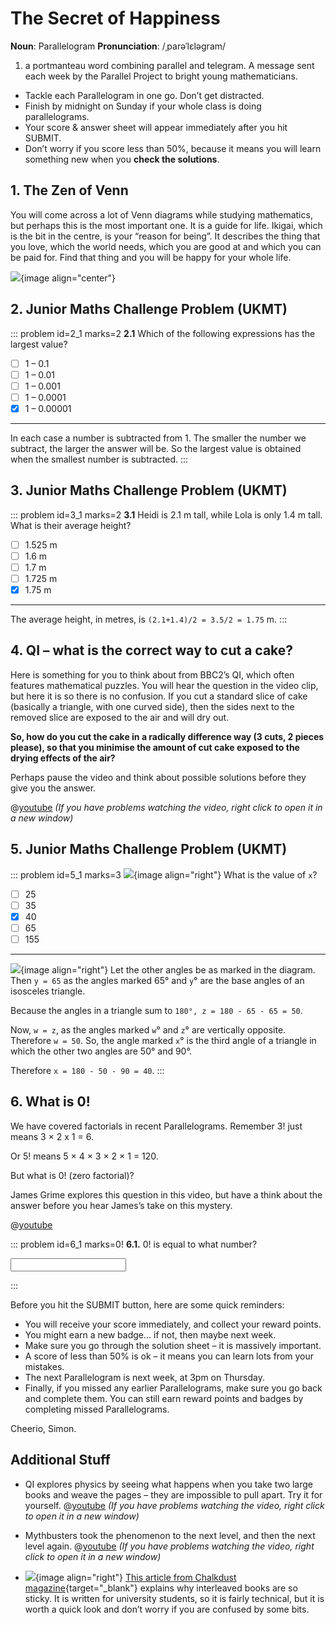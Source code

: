 # The Secret of Happiness

<div class="dictionary">

__Noun__: Parallelogram
__Pronunciation__: /ˌparəˈlɛləɡram/

1. a portmanteau word combining parallel and telegram. A message sent each
week by the Parallel Project to bright young mathematicians.

</div>

*	Tackle each Parallelogram in one go. Don’t get distracted.
*	Finish by midnight on Sunday if your whole class is doing parallelograms.
*	Your score & answer sheet will appear immediately after you hit SUBMIT.
*	Don’t worry if you score less than 50%, because it means you will learn something new when you __check the solutions__.


## 1. The Zen of Venn

You will come across a lot of Venn diagrams while studying mathematics, but perhaps this is the most important one. It is a guide for life. Ikigai, which is the bit in the centre, is your “reason for being”. It describes the thing that you love, which the world needs, which you are good at and which you can be paid for. Find that thing and you will be happy for your whole life.

![](/resources/7-23-secret-happiness/1-zen-venn.jpg){image align="center"}


## 2. Junior Maths Challenge Problem (UKMT)
<!--- 2013 (1) --->

::: problem id=2_1 marks=2
__2.1__ Which of the following expressions has the largest value?

* [ ] 1 – 0.1
* [ ] 1 – 0.01
* [ ] 1 – 0.001
* [ ] 1 – 0.0001
* [x] 1 – 0.00001

---

In each case a number is subtracted from 1. The smaller the number we subtract, the larger the answer will be. So the largest value is obtained when the smallest number is subtracted.
:::


## 3. Junior Maths Challenge Problem (UKMT)
<!--- 2013 (2) --->

::: problem id=3_1 marks=2
__3.1__ Heidi is 2.1 m tall, while Lola is only 1.4 m tall. What is their average height?

* [ ] 1.525 m
* [ ] 1.6 m
* [ ] 1.7 m
* [ ] 1.725 m
* [x] 1.75 m

---

The average height, in metres, is `(2.1+1.4)/2 = 3.5/2 = 1.75` m.
:::


## 4. QI – what is the correct way to cut a cake?

Here is something for you to think about from BBC2’s QI, which often features mathematical puzzles. You will hear the question in the video clip, but here it is so there is no confusion. If you cut a standard slice of cake (basically a triangle, with one curved side), then the sides next to the removed slice are exposed to the air and will dry out.  

__So, how do you cut the cake in a radically difference way (3 cuts, 2 pieces please), so that you minimise the amount of cut cake exposed to the drying effects of the air?__  

Perhaps pause the video and think about possible solutions before they give you the answer.

@[youtube](KWJ6j8o3VPY?rel=0) _(If you have problems watching the video, right click to open it in a new window)_


## 5. Junior Maths Challenge Problem (UKMT)
<!--- 2013 (3) --->

::: problem id=5_1 marks=3
![](/resources/7-23-secret-happiness/5-triangles-question.jpg){image align="right"}
What is the value of `x`?

* [ ] 25
* [ ] 35
* [x] 40
* [ ] 65
* [ ] 155

---

![](/resources/7-23-secret-happiness/5-triangles-answer.jpg){image align="right"}
Let the other angles be as marked in the diagram. Then `y = 65` as the angles marked 65°
and `y`° are the base angles of an isosceles triangle.

Because the angles in a triangle sum to `180°, z = 180 - 65 - 65 = 50`.

Now, `w = z`, as the angles marked `w`° and `z`° are vertically opposite. Therefore `w = 50`. So, the angle marked `x`° is the third angle of a triangle in which the other two angles are 50° and 90°.

Therefore `x = 180 - 50 - 90 = 40`.
:::


## 6. What is 0!

We have covered factorials in recent Parallelograms. Remember 3! just means 3 × 2 x 1 = 6.  

Or 5! means 5 × 4 × 3 × 2 × 1 = 120.

But what is 0! (zero factorial)?

James Grime explores this question in this video, but have a think about the answer before you hear James’s take on this mystery.

@[youtube](Mfk_L4Nx2ZI?rel=0&end=277)

::: problem id=6_1 marks=0!
__6.1.__ 0! is equal to what number?

<input solution="1"/>

:::



Before you hit the SUBMIT button, here are some quick reminders:

*	You will receive your score immediately, and collect your reward points.
*	You might earn a new badge... if not, then maybe next week.
*	Make sure you go through the solution sheet – it is massively important.
*	A score of less than 50% is ok – it means you can learn lots from your mistakes.
*	The next Parallelogram is next week, at 3pm on Thursday.
*	Finally, if you missed any earlier Parallelograms, make sure you go back and complete them. You can still earn reward points and badges by completing missed Parallelograms.

Cheerio,
Simon.


## Additional Stuff

* QI explores physics by seeing what happens when you take two large books and weave the pages – they are impossible to pull apart. Try it for yourself.
@[youtube](BSYMao5qPWY?rel=0) _(If you have problems watching the video, right click to open it in a new window)_

* Mythbusters took the phenomenon to the next level, and then the next level again.
@[youtube](hOt-D_ee-JE?rel=0) _(If you have problems watching the video, right click to open it in a new window)_

* ![](/resources/7-23-secret-happiness/7-additional-pages.jpg){image align="right"} [This article from Chalkdust magazine](http://chalkdustmagazine.com/blog/why-is-it-so-hard-to-pull-two-phone-books-apart/ ){target="_blank"} explains why interleaved books are so sticky. It is written for university students, so it is fairly technical, but it is worth a quick look and don’t worry if you are confused by some bits.  
